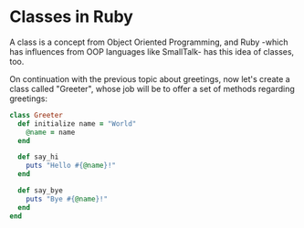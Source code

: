 # Classes in Ruby

A class is a concept from Object Oriented Programming, and Ruby -which
has influences from OOP languages like SmallTalk- has this idea of classes, too.

On continuation with the previous topic about greetings, now let's create
a class called "Greeter", whose job will be to offer a set of methods
regarding greetings:

```rb
class Greeter
  def initialize name = "World"
    @name = name
  end

  def say_hi
    puts "Hello #{@name}!"
  end

  def say_bye
    puts "Bye #{@name}!"
  end
end  
```



